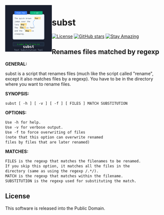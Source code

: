 <img src="img/subst_logo.svg" align="left" width="150" height="150" alt="subst Logo">

# subst

[![License](https://img.shields.io/badge/License-Public%20Domain-brightgreen.svg)](https://unlicense.org/)
[![GitHub stars](https://img.shields.io/github/stars/isene/subst.svg)](https://github.com/isene/subst/stargazers)
[![Stay Amazing](https://img.shields.io/badge/Stay-Amazing-blue.svg)](https://isene.org)

## Renames files matched by regexp

**GENERAL:**

subst is a script that renames files (much like the script called \"rename\", except it also matches files by a regexp). You have to be in the directory where you want to rename files.
  
**SYNOPSIS:**

    subst [ -h ] [ -v ] [ -f ] [ FILES ] MATCH SUBSTITUTION

**OPTIONS:**

    Use -h for help.
    Use -v for verbose output.
    Use -f to force overwriting of files 
	(note that this option can overwrite renamed
	files by files that are later renamed)

**MATCHES:**

    FILES is the regexp that matches the filenames to be renamed.
	If you skip this option, it matches all the files in the
	directory (same as using the regexp /.*/).
    MATCH is the regexp that matches within the filename.
    SUBSTITUTION is the regexp used for substituting the match.

## License
This software is released into the Public Domain.
